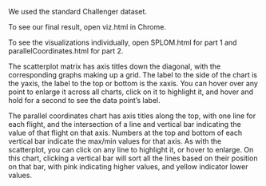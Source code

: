 We used the standard Challenger dataset.

To see our final result, open viz.html in Chrome.

To see the visualizations individually, open SPLOM.html for part 1 and parallelCoordinates.html for part 2.

The scatterplot matrix has axis titles down the diagonal, with the corresponding graphs making up a grid. The label to the side of the chart is the yaxis, the label to the top or bottom is the xaxis. You can hover over any point to enlarge it across all charts, click on it to highlight it, and hover and hold for a second to see the data point’s label.

The parallel coordinates chart has axis titles along the top, with one line for each flight, and the intersection of a line and vertical bar indicating the value of that flight on that axis. Numbers at the top and bottom of each vertical bar indicate the max/min values for that axis. As with the scatterplot, you can click on any line to highlight it, or hover to enlarge. On this chart, clicking a vertical bar will sort all the lines based on their position on that bar, with pink indicating higher values, and yellow indicator lower values.